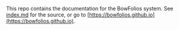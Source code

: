This repo contains the documentation for the BowFolios system. See [index.md](index.md) for the source, or go to [https://bowfolios.github.io](https://bowfolios.github.io).

